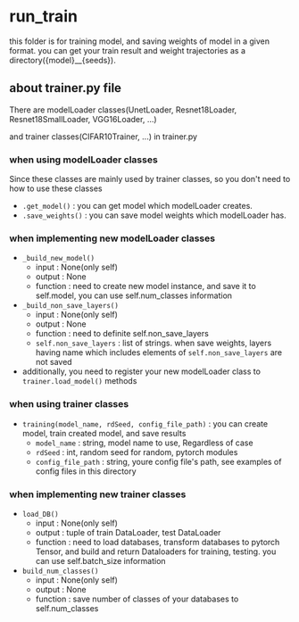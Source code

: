# run_train

this folder is for training model, and saving weights of model in a given format.
you can get your train result and weight trajectories as a directory({model}__{seeds}).

## about trainer.py file
There are modelLoader classes(UnetLoader, Resnet18Loader, Resnet18SmallLoader, VGG16Loader, ...)

and trainer classes(CIFAR10Trainer, ...) in trainer.py

### when using modelLoader classes

Since these classes are mainly used by trainer classes, so you don't need to how to use these classes

* `.get_model()` : you can get model which modelLoader creates.
* `.save_weights()` : you can save model weights which modelLoader has.

### when implementing new modelLoader classes

* `_build_new_model()`
    - input : None(only self)
    - output : None
    - function : need to create new model instance, and save it to self.model, you can use self.num_classes information
* `_build_non_save_layers()`
    - input : None(only self)
    - output : None
    - function : need to definite self.non_save_layers
    - `self.non_save_layers` : list of strings. when save weights, layers having name which includes elements of `self.non_save_layers` are not saved  
* additionally, you need to register your new modelLoader class to `trainer.load_model()` methods

### when using trainer classes

* `training(model_name, rdSeed, config_file_path)` : you can create model, train created model, and save results
    - `model_name` : string, model name to use, Regardless of case
    - `rdSeed` : int, random seed for random, pytorch modules
    - `config_file_path` : string, youre config file's path, see examples of config files in this directory

### when implementing new trainer classes

* `load_DB()`
    - input : None(only self)
    - output : tuple of train DataLoader, test DataLoader
    - function : need to load databases, transform databases to pytorch Tensor, and build and return Dataloaders for training, testing. you can use self.batch_size information
* `build_num_classes()`
    - input : None(only self)
    - output : None
    - function : save number of classes of your databases to self.num_classes
